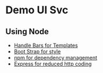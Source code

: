 # Demo UI Svc
## Using Node
  - [Handle Bars for Templates](https://handlebarsjs.com/)
  - [Boot Strap for style](https://getbootstrap.com/)
  - [npm for dependency management](https://www.npmjs.com/)
  - [Express for reduced http coding](https://expressjs.com/)
